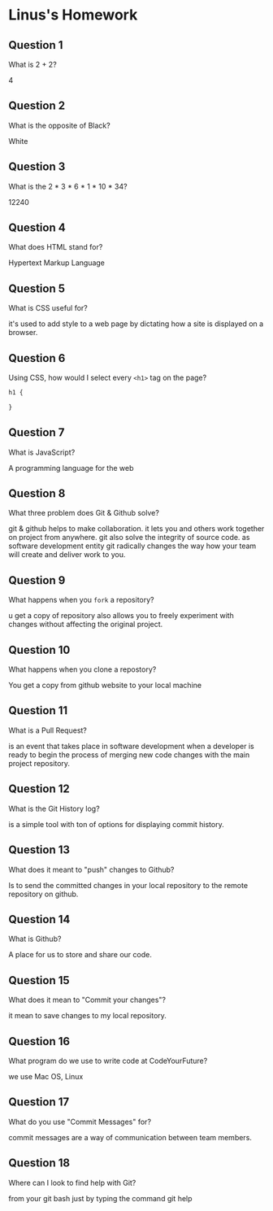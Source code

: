 # Linus's Homework

## Question 1

What is 2 + 2?

4

## Question 2

What is the opposite of Black?

White

## Question 3

What is the  2 * 3 * 6 * 1 * 10 * 34?

12240

## Question 4 

What does HTML stand for?

Hypertext Markup Language

## Question 5

What is CSS useful for?

it's used to add style to a web page by dictating how a site is displayed on a browser.  

## Question 6

Using CSS, how would I select every `<h1>` tag on the page?

```css
h1 {

}
```

## Question 7

What is JavaScript?

A programming language for the web 

## Question 8

What three problem does Git & Github solve?

git & github helps to make collaboration. it lets you and others work together on project from anywhere.
git also solve the integrity of source code.
as software development entity git radically changes the way how your team will create and deliver work to you.

## Question 9

What happens when you `fork` a repository?

u get a copy of repository also allows you to freely experiment with changes without affecting the original project.

## Question 10 

What happens when you clone a repostory?

You get a copy from github website to your local machine

## Question 11

What is a Pull Request?

is an event that takes place in software development when a developer is ready to begin the process of merging new code changes with the main project repository.

## Question 12

What is the Git History log?

is a simple tool with ton of options for displaying commit history.

## Question 13

What does it meant to "push" changes to Github?

Is to send the committed changes in your local repository to the remote repository on github.

## Question 14

What is Github?

A place for us to store and share our code.

## Question 15

What does it mean to "Commit your changes"?

it mean to save changes to my local repository.

## Question 16

What program do we use to write code at CodeYourFuture?

we use Mac OS, Linux

## Question 17

What do you use "Commit Messages" for?

commit messages are a way of communication between team members.

## Question 18

Where can I look to find help with Git?

from your git bash just by typing the command git help

